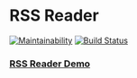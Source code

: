 # RSS Reader

[![Maintainability](https://api.codeclimate.com/v1/badges/382ee60e44324d60f492/maintainability)](https://codeclimate.com/github/aleks-pol/project-lvl3-s464/maintainability)
[![Build Status](https://travis-ci.org/aleks-pol/project-lvl3-s464.svg?branch=master)](https://travis-ci.org/aleks-pol/project-lvl3-s464)

### [RSS Reader Demo](https://alexpol-rss-reader.surge.sh/)
